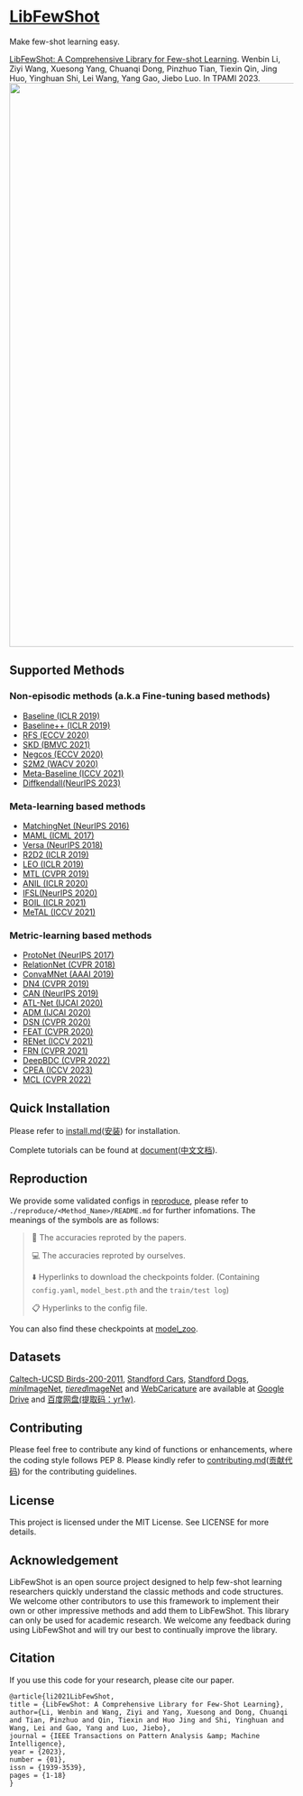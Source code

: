 # [LibFewShot](https://arxiv.org/abs/2109.04898)
Make few-shot learning easy.


[LibFewShot: A Comprehensive Library for Few-shot Learning](https://www.computer.org/csdl/journal/tp/5555/01/10239698/1Qck3o85t60).
Wenbin Li, Ziyi Wang, Xuesong Yang, Chuanqi Dong, Pinzhuo Tian, Tiexin Qin, Jing Huo, Yinghuan Shi, Lei Wang, Yang Gao, Jiebo Luo. In TPAMI 2023.<br>
<img src='flowchart.png' width=1000/>

## Supported Methods
### Non-episodic methods (a.k.a Fine-tuning based methods)
+ [Baseline (ICLR 2019)](https://arxiv.org/abs/1904.04232)
+ [Baseline++ (ICLR 2019)](https://arxiv.org/abs/1904.04232)
+ [RFS (ECCV 2020)](https://arxiv.org/abs/2003.11539)
+ [SKD (BMVC 2021)](https://arxiv.org/abs/2006.09785)
+ [Negcos (ECCV 2020)](https://arxiv.org/abs/2003.12060)
+ [S2M2 (WACV 2020)](https://arxiv.org/abs/1907.12087)
+ [Meta-Baseline (ICCV 2021)](https://arxiv.org/abs/2003.04390)
+ [Diffkendall(NeurIPS 2023)](https://arxiv.org/abs/2307.15317)
### Meta-learning based methods
+ [MatchingNet (NeurIPS 2016)](https://arxiv.org/abs/1606.04080)
+ [MAML (ICML 2017)](https://arxiv.org/abs/1703.03400)
+ [Versa (NeurIPS 2018)](https://openreview.net/forum?id=HkxStoC5F7)
+ [R2D2 (ICLR 2019)](https://arxiv.org/abs/1805.08136)
+ [LEO (ICLR 2019)](https://arxiv.org/abs/1807.05960)
+ [MTL (CVPR 2019)](https://arxiv.org/abs/1812.02391)
+ [ANIL (ICLR 2020)](https://arxiv.org/abs/1909.09157)
+ [IFSL(NeurIPS 2020)](https://arxiv.org/abs/2009.13000)
+ [BOIL (ICLR 2021)](https://arxiv.org/abs/2008.08882)
+ [MeTAL (ICCV 2021)](https://arxiv.org/abs/2110.03909)
### Metric-learning based methods
+ [ProtoNet (NeurIPS 2017)](https://arxiv.org/abs/1703.05175)
+ [RelationNet (CVPR 2018)](https://arxiv.org/abs/1711.06025)
+ [ConvaMNet (AAAI 2019)](https://ojs.aaai.org//index.php/AAAI/article/view/4885)
+ [DN4 (CVPR 2019)](https://arxiv.org/abs/1903.12290)
+ [CAN (NeurIPS 2019)](https://arxiv.org/abs/1910.07677)
+ [ATL-Net (IJCAI 2020)](https://www.ijcai.org/proceedings/2020/0100.pdf)
+ [ADM (IJCAI 2020)](https://arxiv.org/abs/2002.00153)
+ [DSN (CVPR 2020)](https://openaccess.thecvf.com/content_CVPR_2020/papers/Simon_Adaptive_Subspaces_for_Few-Shot_Learning_CVPR_2020_paper.pdf)
+ [FEAT (CVPR 2020)](http://arxiv.org/abs/1812.03664)
+ [RENet (ICCV 2021)](https://arxiv.org/abs/2108.09666)
+ [FRN (CVPR 2021)](https://arxiv.org/abs/2012.01506)
+ [DeepBDC (CVPR 2022)](https://arxiv.org/abs/2204.04567)
+ [CPEA (ICCV 2023)](https://openaccess.thecvf.com/content/ICCV2023/papers/Hao_Class-Aware_Patch_Embedding_Adaptation_for_Few-Shot_Image_Classification_ICCV_2023_paper.pdf)
+ [MCL (CVPR 2022)](http://openaccess.thecvf.com/content/CVPR2022/html/Liu_Learning_To_Affiliate_Mutual_Centralized_Learning_for_Few-Shot_Classification_CVPR_2022_paper.html)

## Quick Installation

Please refer to [install.md](https://libfewshot-en.readthedocs.io/en/latest/install.html)([安装](https://libfewshot-en.readthedocs.io/zh_CN/latest/install.html)) for installation.

Complete tutorials can be found at [document](https://libfewshot-en.readthedocs.io/en/latest/)([中文文档](https://libfewshot-en.readthedocs.io/zh_CN/latest/index.html)).

## Reproduction
We provide some validated configs in [reproduce](./reproduce/), please refer to `./reproduce/<Method_Name>/README.md` for further infomations. The meanings of the symbols are as follows:

> :book: The accuracies reproted by the papers.
>
> :computer: The accuracies reproted by ourselves.
>
> :arrow_down: Hyperlinks to download the checkpoints folder. (Containing `config.yaml`, `model_best.pth` and the `train/test log`)
>
> :clipboard: Hyperlinks to the config file.

You can also find these checkpoints at [model_zoo](https://drive.google.com/drive/u/1/folders/16DWKKqjzALoq4qb8LZQ6oELD9SGlYWe_).

## Datasets
[Caltech-UCSD Birds-200-2011](https://data.caltech.edu/records/20098), [Standford Cars](https://ai.stanford.edu/~jkrause/cars/car_dataset.html), [Standford Dogs](http://vision.stanford.edu/aditya86/ImageNetDogs/main.html), [*mini*ImageNet](https://arxiv.org/abs/1606.04080v2), [*tiered*ImageNet](https://arxiv.org/abs/1803.00676) and [WebCaricature](https://arxiv.org/abs/1703.03230) are available at [Google Drive](https://drive.google.com/drive/u/1/folders/1SEoARH5rADckI-_gZSQRkLclrunL-yb0) and [百度网盘(提取码：yr1w)](https://pan.baidu.com/s/1M3jFo2OI5GTOpytxgtO1qA).

## Contributing
Please feel free to contribute any kind of functions or enhancements, where the coding style follows PEP 8. Please kindly refer to [contributing.md](https://libfewshot-en.readthedocs.io/en/latest/contributing.html)([贡献代码](https://libfewshot-en.readthedocs.io/zh_CN/latest/contributing.html)) for the contributing guidelines.

## License
This project is licensed under the MIT License. See LICENSE for more details.

## Acknowledgement
LibFewShot is an open source project designed to help few-shot learning researchers quickly understand the classic methods and code structures. We welcome other contributors to use this framework to implement their own or other impressive methods and add them to LibFewShot. This library can only be used for academic research. We welcome any feedback during using LibFewShot and will try our best to continually improve the library.

## Citation
If you use this code for your research, please cite our paper.
```
@article{li2021LibFewShot,
title = {LibFewShot: A Comprehensive Library for Few-Shot Learning},
author={Li, Wenbin and Wang, Ziyi and Yang, Xuesong and Dong, Chuanqi and Tian, Pinzhuo and Qin, Tiexin and Huo Jing and Shi, Yinghuan and Wang, Lei and Gao, Yang and Luo, Jiebo},
journal = {IEEE Transactions on Pattern Analysis &amp; Machine Intelligence},
year = {2023},
number = {01},
issn = {1939-3539},
pages = {1-18}
}
```
